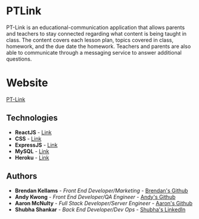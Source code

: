 # PTLink
PT-Link is an educational-communication application that allows parents and teachers to stay connected regarding what content is being taught in class. The content covers each lesson plan, topics covered in class, homework, and the due date the homework. Teachers and parents are also able to communicate through a messaging service to answer additional questions.

# Website
[PT-Link](https://pt-link.herokuapp.com/)

## Technologies
* **ReactJS** - [Link](https://github.com/facebook/react)
* **CSS** - [Link](https://developer.mozilla.org/en-US/docs/Web/CSS)
* **ExpressJS** - [Link](https://github.com/expressjs/express)
* **MySQL** - [Link](https://www.mysql.com/)
* **Heroku** - [Link](https://www.heroku.com/)

## Authors

* **Brendan Kellams** - *Front End Developer/Marketing* - [Brendan's Github](https://github.com/brendan-kellams)
* **Andy Kwong** - *Front End Developer/QA Engineer* - [Andy's Github](https://github.com/yankwong)
* **Aaron McNulty** - *Full Stack Developer/Server Engineer* - [Aaron's Github](https://github.com/amcnulty)
* **Shubha Shankar** - *Back End Developer/Dev Ops* - [Shubha's LinkedIn](https://www.linkedin.com/in/shubha-shankar/)

